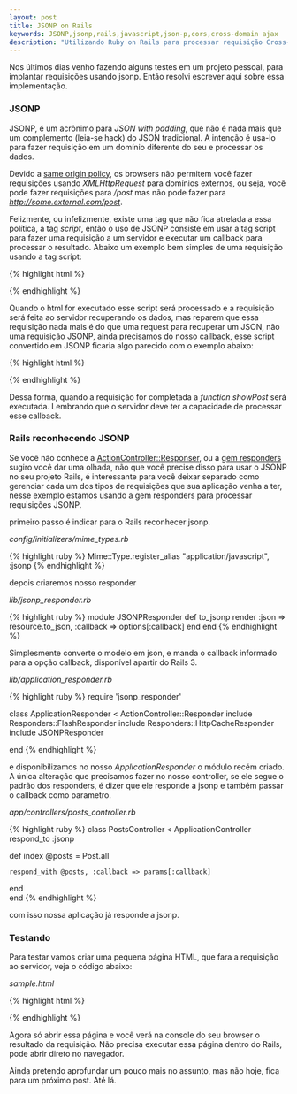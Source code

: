 ```yaml
---
layout: post
title: JSONP on Rails
keywords: JSONP,jsonp,rails,javascript,json-p,cors,cross-domain ajax
description: "Utilizando Ruby on Rails para processar requisição Cross-domain utilizando JSONP"
---
```


Nos últimos dias venho fazendo alguns testes em um projeto pessoal, para implantar requisições usando jsonp. Então resolvi escrever aqui sobre essa implementação.

### JSONP

JSONP, é um acrônimo para *JSON with padding*, que não é nada mais que um complemento (leia-se hack) do JSON tradicional. A intenção é usa-lo para fazer requisição em um domínio diferente do seu e processar os dados.

Devido a [same origin policy](http://en.wikipedia.org/wiki/Same_origin_policy), os browsers não permitem você fazer requisições usando *XMLHttpRequest* para domínios externos, ou seja, você pode fazer requisições para */post* mas não pode fazer para *http://some.external.com/post*.

Felizmente, ou infelizmente, existe uma tag que não fica atrelada a essa política, a tag *script*, então o uso de JSONP consiste em usar a tag script para fazer uma requisição a um servidor e executar um callback para processar o resultado. Abaixo um exemplo bem simples de uma requisição usando a tag script:

{% highlight html %}
<script type="text/javascript"
        src="http://some.external.com/post/1.json">
</script>
{% endhighlight %}

Quando o html for executado esse script será processado e a requisição será feita ao servidor recuperando os dados, mas reparem que essa requisição nada mais é do que uma request para recuperar um JSON, não uma requisição JSONP, ainda precisamos do nosso callback, esse script convertido em JSONP ficaria algo parecido com o exemplo abaixo:

{% highlight html %}
<script type="text/javascript"
        src="http://some.external.com/post/1.json?callback=showPost">
</script>
{% endhighlight %}

Dessa forma, quando a requisição for completada a *function* *showPost* será executada. Lembrando que o servidor deve ter a capacidade de processar esse callback.

### Rails reconhecendo JSONP

Se você não conhece a [ActionController::Responser](http://weblog.rubyonrails.org/2009/8/31/three-reasons-love-responder/), ou a [gem responders](https://github.com/plataformatec/responders) sugiro você dar uma olhada, não que você precise disso para usar o JSONP no seu projeto Rails, é interessante para você deixar separado como gerenciar cada um dos tipos de requisições que sua aplicação venha a ter, nesse exemplo estamos usando a gem responders para processar requisições JSONP.

primeiro passo é indicar para o Rails reconhecer jsonp.

*config/initializers/mime_types.rb*

{% highlight ruby %}
Mime::Type.register_alias "application/javascript", :jsonp
{% endhighlight %}

depois criaremos nosso responder

*lib/jsonp_responder.rb*

{% highlight ruby %}
module JSONPResponder
  def to_jsonp
  	render :json => resource.to_json, :callback => options[:callback]
  end
end
{% endhighlight %}

Simplesmente converte o modelo em json, e manda o callback informado para a opção callback, disponível apartir do Rails 3.

*lib/application_responder.rb*

{% highlight ruby %}
require 'jsonp_responder'

class ApplicationResponder < ActionController::Responder
  include Responders::FlashResponder
  include Responders::HttpCacheResponder
  include JSONPResponder

end
{% endhighlight %}

e disponibilizamos no nosso *ApplicationResponder* o módulo recém criado.
A única alteração que precisamos fazer no nosso controller, se ele segue o padrão dos responders, é dizer que ele responde a jsonp e também passar o callback como parametro.

*app/controllers/posts_controller.rb*

{% highlight ruby %}
class PostsController < ApplicationController
  respond_to :jsonp

  def index
    @posts = Post.all
    
    respond_with @posts, :callback => params[:callback]
  end   
end
{% endhighlight %}

com isso nossa aplicação já responde a jsonp.

### Testando

Para testar vamos criar uma pequena página HTML, que fara a requisição ao servidor, veja o código abaixo:

*sample.html*

{% highlight html %}
<html>
  <head>
    <script type="text/javascript">
      function callback(data) {
        console.log(data);
      }
    </script>
    <script type="text/javascript"
    		src="http://localhost:3000/posts.jsonp?callback=callback"></script>
  </head>
  <body>
  </body>
</html>
{% endhighlight %}

Agora só abrir essa página e você verá na console do seu browser o resultado da requisição. Não precisa executar essa página dentro do Rails, pode abrir direto no navegador.

Ainda pretendo aprofundar um pouco mais no assunto, mas não hoje, fica para um próximo post. Até lá.
